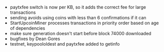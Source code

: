 * paytxfee switch is now per KB, so it adds the correct fee for large transactions
* sending avoids using coins with less than 6 confirmations if it can
* StartUpcoinMiner processes transactions in priority order based on age of dependencies
* make sure generation doesn't start before block 74000 downloaded
* bugfixes by Dean Gores
* testnet, keypoololdest and paytxfee added to getinfo
